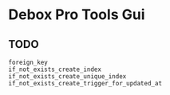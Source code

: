 # Debox Pro Tools Gui

## TODO

```text
foreign_key
if_not_exists_create_index
if_not_exists_create_unique_index
if_not_exists_create_trigger_for_updated_at
```
